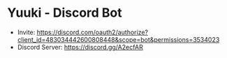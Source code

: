 # Yuuki - Discord Bot
* Invite: https://discord.com/oauth2/authorize?client_id=483034442600808448&scope=bot&permissions=3534023
* Discord Server: https://discord.gg/A2ecfAR

